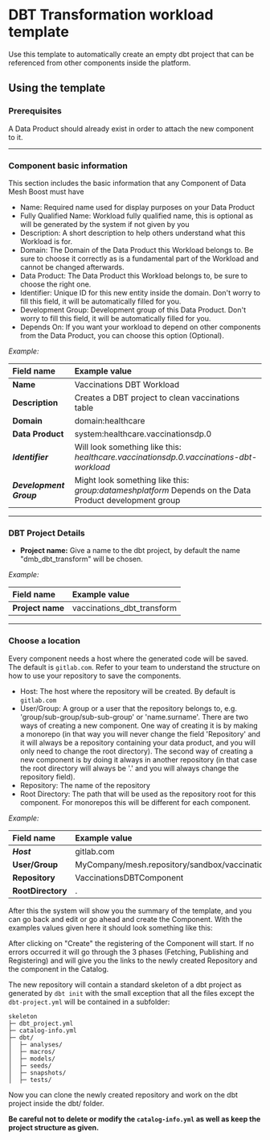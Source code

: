 # DBT Transformation workload template

Use this template to automatically create an empty dbt project that can be referenced from other components inside the platform.

## Using the template

### Prerequisites

A Data Product should already exist in order to attach the new component to it.

---

### Component basic information

This section includes the basic information that any Component of Data Mesh Boost must have

- Name: Required name used for display purposes on your Data Product
- Fully Qualified Name: Workload fully qualified name, this is optional as will be generated by the system if not given by you
- Description: A short description to help others understand what this Workload is for.
- Domain: The Domain of the Data Product this Workload belongs to. Be sure to choose it correctly as is a fundamental part of the Workload and cannot be changed afterwards.
- Data Product: The Data Product this Workload belongs to, be sure to choose the right one.
- Identifier: Unique ID for this new entity inside the domain. Don't worry to fill this field, it will be automatically filled for you.
- Development Group: Development group of this Data Product. Don't worry to fill this field, it will be automatically filled for you.
- Depends On: If you want your workload to depend on other components from the Data Product, you can choose this option (Optional).

*Example:*

| Field name              | Example value                                                                                          |
|:------------------------|:-------------------------------------------------------------------------------------------------------|
| **Name**                | Vaccinations DBT Workload                                                                              |
| **Description**         | Creates a DBT project to clean vaccinations table                                                      |
| **Domain**              | domain:healthcare                                                                                      |
| **Data Product**        | system:healthcare.vaccinationsdp.0                                                                     |
| ***Identifier***        | Will look something like this: *healthcare.vaccinationsdp.0.vaccinations-dbt-workload*                 |
| ***Development Group*** | Might look something like this: *group:datameshplatform* Depends on the Data Product development group |

---

### DBT Project Details

- **Project name:** Give a name to the dbt project, by default the name "dmb_dbt_transform" will be chosen.


*Example:*

| Field name       | Example value              |
|:-----------------|:---------------------------|
| **Project name** | vaccinations_dbt_transform |

---

### Choose a location

Every component needs a host where the generated code will be saved. The default is `gitlab.com`. Refer to your team to understand the structure on how to use your repository to save the components.

- Host: The host where the repository will be created. By default is `gitlab.com`
- User/Group: A group or a user that the repository belongs to, e.g. 'group/sub-group/sub-sub-group' or 'name.surname'. There are two ways of creating a new component. One way of creating it is by making a monorepo (in that way you will never change the field 'Repository' and it will always be a repository containing your data product, and you will only need to change the root directory). The second way of creating a new component is by doing it always in another repository (in that case the root directory will always be '.' and you will always change the repository field).
- Repository: The name of the repository
- Root Directory: The path that will be used as the repository root for this component. For monorepos this will be different for each component.

*Example:*

| Field name        | Example value                                  |
|:------------------|:-----------------------------------------------|
| ***Host***        | gitlab.com                                     |
| **User/Group**    | MyCompany/mesh.repository/sandbox/vaccinations |
| **Repository**    | VaccinationsDBTComponent                       |
| **RootDirectory** | .                                              |

After this the system will show you the summary of the template, and you can go back and edit or go ahead and create the Component. With the examples values given here it should look something like this:

After clicking on "Create" the registering of the Component will start. If no errors occurred it will go through the 3 phases (Fetching, Publishing and Registering) and will give you the links to the newly created Repository and the component in the Catalog.

The new repository will contain a standard skeleton of a dbt project as generated by `dbt init` with the small exception that all the files except the `dbt-project.yml` will be contained in a subfolder:

```
skeleton
├─ dbt_project.yml
├─ catalog-info.yml
├─ dbt/
│  ├─ analyses/
│  ├─ macros/
│  ├─ models/
│  ├─ seeds/
│  ├─ snapshots/
│  ├─ tests/
```

Now you can clone the newly created repository and work on the dbt project inside the dbt/ folder.
 
**Be careful not to delete or modify the `catalog-info.yml` as well as keep the project structure as given.**
